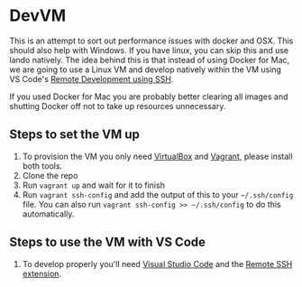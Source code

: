 # DevVM

This is an attempt to sort out performance issues with docker and OSX. This should also help with Windows. If you have linux, you can skip this and use lando natively. The idea behind this is that instead of using Docker for Mac, we are going to use a Linux VM and develop natively within the VM using VS Code's [Remote Development using SSH][vscode-ssh].

If you used Docker for Mac you are probably better clearing all images and shutting Docker off not to take up resources unnecessary.

## Steps to set the VM up

1. To provision the VM you only need [VirtualBox][virtualbox] and [Vagrant][vagrant], please install both tools.
1. Clone the repo
1. Run `vagrant up` and wait for it to finish
1. Run `vagrant ssh-config` and add the output of this to your `~/.ssh/config` file. You can also run `vagrant ssh-config >> ~/.ssh/config` to do this automatically.

## Steps to use the VM with VS Code

1. To develop properly you'll need [Visual Studio Code][vscode] and the [Remote SSH extension][vscode-ssh-extension].


[virtualbox]: https://www.virtualbox.org/wiki/Downloads
[vagrant]: https://www.vagrantup.com/downloads
[vscode]: https://code.visualstudio.com/download
[vscode-ssh]: https://code.visualstudio.com/docs/remote/ssh
[vscode-ssh-extension]: https://marketplace.visualstudio.com/items?itemName=ms-vscode-remote.remote-ssh
